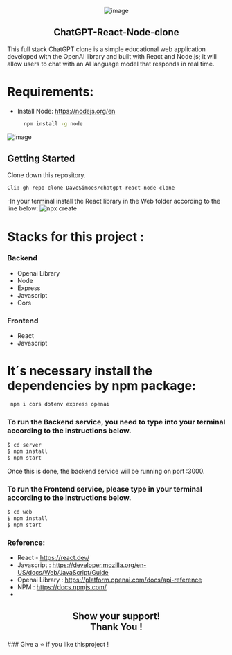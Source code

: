 <div align="center">
 
![image](https://github.com/DaveSimoes/chatgpt-react-node-clone/assets/109705197/655133f3-abf4-4833-b8c3-b5fb90b2e9ba)

</div> 




<h2 align="center">
 ChatGPT-React-Node-clone
</h2>


This full stack ChatGPT clone is a simple educational web application developed with the OpenAI library and built with React and Node.js; it will allow users to chat with an AI language model that responds in real time.


# Requirements:
- Install Node: https://nodejs.org/en
  
  ```sh
    npm install -g node
  ```


 
![image](https://github.com/DaveSimoes/chatgpt-react-node-clone/assets/109705197/d2861369-d049-42be-b741-b0641fd1c9ac)


## Getting Started
Clone down this repository. 
```sh
Cli: gh repo clone DaveSimoes/chatgpt-react-node-clone
```

-In your terminal install the React library in the Web folder according to the line below: 
![npx create](https://github.com/DaveSimoes/chatgpt-react-node-clone/assets/109705197/5b15a35a-fbe7-46cf-81a9-5a64926cd855)


# Stacks for this project :

### Backend
   - Openai Library 
   - Node 
   - Express
   - Javascript
   - Cors
  
### Frontend
   - React 
   - Javascript

# It´s necessary install the dependencies by npm package:

```sh
 npm i cors dotenv express openai
```

### To run the Backend service, you need to type into your terminal according to the instructions below.
```sh
$ cd server
$ npm install
$ npm start
```
Once this is done, the backend service will be running on port :3000. 

### To run the Frontend service, please type in your terminal according to the instructions below.

```sh
$ cd web
$ npm install
$ npm start
```

### Reference:
- React - https://react.dev/
- Javascript : https://developer.mozilla.org/en-US/docs/Web/JavaScript/Guide
- Openai Library : https://platform.openai.com/docs/api-reference
-  NPM : https://docs.npmjs.com/
-  
<h2 align= "center">Show your support! </br>
Thank You !</h2>
### Give a ⭐ if you like thisproject !
